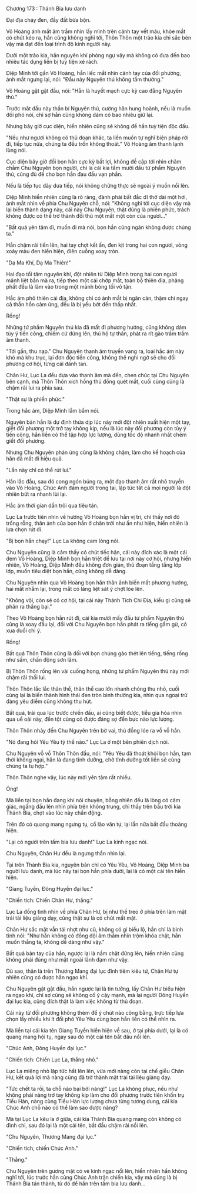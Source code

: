 




Chương 173 : Thánh Bia lưu danh


Đại địa cháy đen, đầy đất bừa bộn.

Võ Hoàng ánh mắt âm trầm nhìn lấy mình trên cánh tay vết máu, khóe mắt có chút kéo ra, hắn cũng không nghĩ tới, Thôn Thôn một trảo kia chi sắc bén vậy mà đạt đến loại trình độ kinh người này.

Dưới một trảo kia, hắn nguyên khí phòng ngự vậy mà không có đưa đến bao nhiêu tác dụng liền bị tuỳ tiện xé rách.

Diệp Minh tới gần Võ Hoàng, hắn liếc mắt nhìn cánh tay của đối phương, ánh mắt ngưng lại, nói: "Đầu này Nguyên thú không tầm thường."

Võ Hoàng gật gật đầu, nói: "Hẳn là huyết mạch cực kỳ cao đẳng Nguyên thú."

Trước mắt đầu này thần bí Nguyên thú, cường hãn hung hoành, nếu là muốn đối phó nói, chỉ sợ hắn cũng không dám có bao nhiêu giữ lại.

Nhưng bây giờ cục diện, hiển nhiên cũng sẽ không để hắn tuỳ tiện độc đấu.

"Nếu như ngươi không có thủ đoạn khác, ta liền muốn tự nghĩ biện pháp rời đi, tiếp tục nữa, chúng ta đều trốn không thoát." Võ Hoàng âm thanh lạnh lùng nói.

Cục diện bây giờ đối bọn hắn cực kỳ bất lợi, không đề cập tới nhìn chằm chằm Chu Nguyên bọn người, chỉ là cái kia tầm mười đầu tứ phẩm Nguyên thú, cũng đủ để cho bọn hắn đau đầu vạn phần.

Nếu là tiếp tục dây dưa tiếp, nói không chừng thực sẽ ngoài ý muốn nổi lên.

Diệp Minh hiển nhiên cũng là rõ ràng, đành phải bất đắc dĩ thở dài một hơi, ánh mắt nhìn về phía Chu Nguyên chỗ, nói: "Không nghĩ tới cục diện vậy mà lại biến thành dạng này, cái này Chu Nguyên, thật đúng là phiền phức, trách không được có thể trở thành đối thủ một mất một còn của ngươi..."

"Bất quá yên tâm đi, muốn đi mà nói, bọn hắn cũng ngăn không được chúng ta."

Hắn chậm rãi tiến lên, hai tay chợt kết ấn, đen kịt trong hai con ngươi, vòng xoáy màu đen hiển hiện, điên cuồng xoay tròn.

"Dạ Ma Khí, Dạ Ma Thiên!"

Hai đạo tối tăm nguyên khí, đột nhiên từ Diệp Minh trong hai con ngươi mãnh liệt bắn mà ra, tiếp theo một cái chớp mắt, toàn bộ thiên địa, phảng phất đều là lâm vào trong một mảnh bóng tối vô tận.

Hắc ám phô thiên cái địa, không chỉ có ánh mắt bị ngăn cản, thậm chí ngay cả thần hồn cảm ứng, đều là bị yếu bớt đến thấp nhất.

Rống!

Những tứ phẩm Nguyên thú kia đã mất đi phương hướng, cũng không dám tùy ý tiến công, chiếm cứ đứng lên, thủ hộ tự thân, phát ra rít gào trầm trầm âm thanh.

"Tới gần, thu nạp." Chu Nguyên thanh âm truyền vang ra, loại hắc ám này khó mà khu trục, lại đơn độc tiến công, không thể nghi ngờ sẽ cho đối phương cơ hội, từng cái đánh tan.

Chân Hư, Lục La đều dựa vào thanh âm mà đến, chen chúc tại Chu Nguyên bên cạnh, mà Thôn Thôn xích hồng thú đồng quét mắt, cuối cùng cũng là chậm rãi lui ra phía sau.

"Thật sự là phiền phức."

Trong hắc ám, Diệp Minh lẩm bẩm nói.

Nguyên bản hắn là dự định thừa dịp lúc này mới đột nhiên xuất hiện một tay, giết đối phương một trở tay không kịp, nếu là lúc này đối phương còn tùy ý tiến công, hắn liền có thể tập hợp lực lượng, dùng tốc độ nhanh nhất chém giết đối phương.

Nhưng Chu Nguyên phản ứng cũng là không chậm, làm cho kế hoạch của hắn đã mất đi hiệu quả.

"Lần này chỉ có thể rút lui."

Hắn lắc đầu, sau đó cong ngón búng ra, một đạo thanh âm rất nhỏ truyền vào Võ Hoàng, Chúc Anh đám người trong tai, lập tức tất cả mọi người là đột nhiên bứt ra nhanh lùi lại.

Hắc ám thời gian dần trôi qua tiêu tán.

Lục La trước tiên nhìn về hướng Võ Hoàng bọn hắn vị trí, chỉ thấy nơi đó trống rỗng, thân ảnh của bọn hắn ở chân trời như ẩn như hiện, hiển nhiên là lựa chọn rút đi.

"Bị bọn hắn chạy!" Lục La không cam lòng nói.

Chu Nguyên cũng là cảm thấy có chút tiếc hận, cái này đích xác là một cái đem Võ Hoàng, Diệp Minh bọn hắn triệt để lưu tại nơi này cơ hội, nhưng hiển nhiên, Võ Hoàng, Diệp Minh đều không đơn giản, thủ đoạn tầng tầng lớp lớp, muốn tiêu diệt bọn hắn, cũng không dễ dàng.

Chu Nguyên nhìn qua Võ Hoàng bọn hắn thân ảnh biến mất phương hướng, hai mắt nhắm lại, trong mắt có lăng liệt sát ý chợt lóe lên.

"Không vội, còn sẽ có cơ hội, tại cái này Thánh Tích Chi Địa, kiểu gì cũng sẽ phân ra thắng bại."

Theo Võ Hoàng bọn hắn rút đi, cái kia mười mấy đầu tứ phẩm Nguyên thú cũng là xoay đầu lại, đối với Chu Nguyên bọn hắn phát ra tiếng gầm gừ, có xua đuổi chi ý.

Rống!

Bất quá Thôn Thôn cũng là đối với bọn chúng gào thét lên tiếng, tiếng rống như sấm, chấn động sơn lâm.

Bị Thôn Thôn rống lên vài cuống họng, những tứ phẩm Nguyên thú này mới chậm rãi thối lui.

Thôn Thôn lắc lắc thân thể, thân thể cao lớn nhanh chóng thu nhỏ, cuối cùng lại là biến thành hình thái đen tròn bình thường kia, nhìn qua ngoại trừ đáng yêu điểm cũng không thu hút.

Bất quá, trải qua lúc trước chiến đấu, ai cũng biết được, tiểu gia hỏa nhìn qua uể oải này, đến tột cùng có được đáng sợ đến bực nào lực lượng.

Thôn Thôn nhảy đến Chu Nguyên trên bờ vai, thú đồng lóe ra vỗ vỗ hắn.

"Nó đang hỏi Yêu Yêu tỷ thế nào." Lục La ở một bên phiên dịch nói.

Chu Nguyên vỗ vỗ Thôn Thôn đầu, nói: "Yêu Yêu đã thoát khỏi bọn hắn, tạm thời không ngại, hẳn là đang tĩnh dưỡng, chờ tĩnh dưỡng tốt liền sẽ cùng chúng ta tụ hợp."

Thôn Thôn nghe vậy, lúc này mới yên tâm rất nhiều.

Ông!

Mà liền tại bọn hắn đang khi nói chuyện, bỗng nhiên đều là lòng có cảm giác, ngẩng đầu lên nhìn phía trên không trung, chỉ thấy trên bầu trời kia Thánh Bia, chợt vào lúc này chấn động.

Trên đó có quang mang ngưng tụ, cổ lão văn tự, lại lần nữa bắt đầu thoáng hiện.

"Lại có người trên tấm bia lưu danh!" Lục La kinh ngạc nói.

Chu Nguyên, Chân Hư đều là ngưng thần nhìn lại.

Tại trên Thánh Bia kia, nguyên bản chỉ có Yêu Yêu, Võ Hoàng, Diệp Minh ba người lưu danh, mà lúc này tại bọn hắn phía dưới, lại là có một cái tên hiển hiện.

"Giang Tuyền, Đông Huyền đại lục."

"Chiến tích: Chiến Chân Hư, thắng."

Lục La đồng tình nhìn về phía Chân Hư, bị như thế treo ở phía trên làm mặt trái tài liệu giảng dạy, cũng thật sự là có chút mất mặt.

Chân Hư sắc mặt vẫn tái nhợt như cũ, không có gì biểu lộ, hắn chỉ là bình tĩnh nói: "Như hắn không có đồng đội âm thầm nhìn trộm khóa chặt, hắn muốn thắng ta, không dễ dàng như vậy."

Bất quá bàn tay của hắn, ngược lại là nắm chặt đứng lên, hiển nhiên cũng không phải đúng như mặt ngoài lãnh đạm như vậy.

Dù sao, thân là trên Thương Mang đại lục đỉnh tiêm kiêu tử, Chân Hư tự nhiên cũng có được hắn ngạo khí.

Chu Nguyên gật gật đầu, hắn ngược lại là tin tưởng, lấy Chân Hư biểu hiện ra ngạo khí, chỉ sợ cũng sẽ không cố ý cậy mạnh, mà lại người Đông Huyền đại lục kia, cũng đích thật là làm việc không từ thủ đoạn.

Cái này từ đối phương không thèm để ý chút nào công bằng, trực tiếp lựa chọn lấy nhiều khi ít đối phó Yêu Yêu cùng bọn hắn liền có thể nhìn ra.

Mà liền tại cái kia tên Giang Tuyền hiển hiện về sau, ở tại phía dưới, lại là có quang mang hội tụ, ngay sau đó một cái tên bắt đầu nổi lên.

"Chúc Anh, Đông Huyền đại lục."

"Chiến tích: Chiến Lục La, thắng nhỏ."

Lục La miệng nhỏ lập tức hất lên lên, vừa mới nàng còn tại chế giễu Chân Hư, kết quả lợi mã nàng cũng đã trở thành mặt trái tài liệu giảng dạy.

"Tức chết ta rồi, ta chỗ nào bại bởi nàng!" Lục La không phục, nếu như không phải nàng trở tay không kịp làm cho đối phương trước tiên khốn trụ Tiểu Hàn, nàng cùng Tiểu Hàn lực lượng chưa từng tương dung, cái kia Chúc Anh chỗ nào có thể làm sao được nàng?

Mà tại Lục La kêu la ở giữa, cái kia Thánh Bia quang mang còn không có đình chỉ, sau đó lại là một cái tên, bắt đầu chậm rãi nổi lên.

"Chu Nguyên, Thương Mang đại lục."

"Chiến tích, chiến Chúc Anh."

"Thắng."

Chu Nguyên trên gương mặt có vẻ kinh ngạc nổi lên, hiển nhiên hắn không nghĩ tới, lúc trước hắn cùng Chúc Anh trận chiến kia, vậy mà cũng là bị Thánh Bia tán thành, từ đó để hắn trên tấm bia lưu danh...




